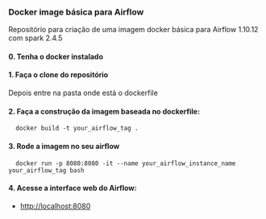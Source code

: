 ### Docker image básica para Airflow
Repositório para criação de uma imagem docker básica para Airflow 1.10.12 com spark 2.4.5

#### 0. Tenha o docker instalado
#### 1. Faça o clone do repositório
Depois entre na pasta onde está o dockerfile
#### 2. Faça a construção da imagem baseada no dockerfile:
```
  docker build -t your_airflow_tag .
```
#### 3. Rode a imagem no seu airflow
```
  docker run -p 8080:8080 -it --name your_airflow_instance_name your_airflow_tag bash
```
#### 4. Acesse a interface web do Airflow:
- [http://localhost:8080](http://localhost:8080)
